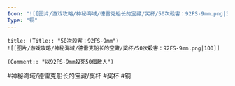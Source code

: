 ```yaml
---
Icon: "![[图片/游戏攻略/神秘海域/德雷克船长的宝藏/奖杯/50次殺害：92FS-9mm.png|30]]"
Type: "铜"
---
```

```ad-common-bronze-trophy
title: (Title:: "50次殺害：92FS-9mm")
![[图片/游戏攻略/神秘海域/德雷克船长的宝藏/奖杯/50次殺害：92FS-9mm.png|100]]

(Comment:: "以92FS-9mm殺死50個敵人")
```

#神秘海域/德雷克船长的宝藏/奖杯 #奖杯 #铜
